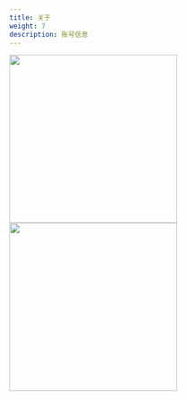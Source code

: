 ```yaml
---
title: 关于
weight: 7
description: 账号信息
---
```


<img src="/../../zh/photo/docs/app/my/about.png" style="margin-right: 20px" width="300">

<img src="/../../zh/photo/docs/app/my/about1.png" style="margin-right: 20px" width="300">
